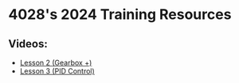 # 4028's 2024 Training Resources
## Videos:
  - [Lesson 2 (Gearbox +)](https://youtu.be/h6H-Amme_qI)
  - [Lesson 3 (PID Control)](https://youtu.be/Bc3f4PUkSgY)
